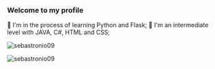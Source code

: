 ### Welcome to my profile
🔭 I'm in the process of learning Python and Flask;
🌱 I'm an intermediate level with JAVA, C#, HTML and CSS;

<p><img align="center" src="https://github-readme-stats.vercel.app/api/top-langs?username=sebastronio09&show_icons=true&locale=en&layout=compact" alt="sebastronio09" />
<p><img align="center" src="https://github-readme-stats.vercel.app/api?username=sebastronio09&show_icons=true&theme=gotham" alt="sebastronio09" />
